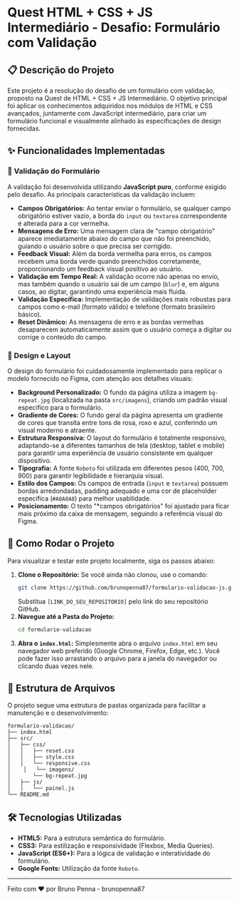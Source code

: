 # Quest HTML + CSS + JS Intermediário - Desafio: Formulário com Validação

## 📋 Descrição do Projeto

Este projeto é a resolução do desafio de um formulário com validação, proposto na Quest de HTML + CSS + JS Intermediário. O objetivo principal foi aplicar os conhecimentos adquiridos nos módulos de HTML e CSS avançados, juntamente com JavaScript intermediário, para criar um formulário funcional e visualmente alinhado às especificações de design fornecidas.

## ✨ Funcionalidades Implementadas

### 🎯 Validação do Formulário

A validação foi desenvolvida utilizando **JavaScript puro**, conforme exigido pelo desafio. As principais características da validação incluem:

-   **Campos Obrigatórios:** Ao tentar enviar o formulário, se qualquer campo obrigatório estiver vazio, a borda do `input` ou `textarea` correspondente é alterada para a cor vermelha.
-   **Mensagens de Erro:** Uma mensagem clara de "campo obrigatório" aparece imediatamente abaixo do campo que não foi preenchido, guiando o usuário sobre o que precisa ser corrigido.
-   **Feedback Visual:** Além da borda vermelha para erros, os campos recebem uma borda verde quando preenchidos corretamente, proporcionando um feedback visual positivo ao usuário.
-   **Validação em Tempo Real:** A validação ocorre não apenas no envio, mas também quando o usuário sai de um campo (`blur`) e, em alguns casos, ao digitar, garantindo uma experiência mais fluida.
-   **Validação Específica:** Implementação de validações mais robustas para campos como e-mail (formato válido) e telefone (formato brasileiro básico).
-   **Reset Dinâmico:** As mensagens de erro e as bordas vermelhas desaparecem automaticamente assim que o usuário começa a digitar ou corrige o conteúdo do campo.

### 🎨 Design e Layout

O design do formulário foi cuidadosamente implementado para replicar o modelo fornecido no Figma, com atenção aos detalhes visuais:

-   **Background Personalizado:** O fundo da página utiliza a imagem `bg-repeat.jpg` (localizada na pasta `src/imagens`), criando um padrão visual específico para o formulário.
-   **Gradiente de Cores:** O fundo geral da página apresenta um gradiente de cores que transita entre tons de rosa, roxo e azul, conferindo um visual moderno e atraente.
-   **Estrutura Responsiva:** O layout do formulário é totalmente responsivo, adaptando-se a diferentes tamanhos de tela (desktop, tablet e mobile) para garantir uma experiência de usuário consistente em qualquer dispositivo.
-   **Tipografia:** A fonte `Roboto` foi utilizada em diferentes pesos (400, 700, 900) para garantir legibilidade e hierarquia visual.
-   **Estilo dos Campos:** Os campos de entrada (`input` e `textarea`) possuem bordas arredondadas, padding adequado e uma cor de placeholder específica (`#A8A8A8`) para melhor usabilidade.
-   **Posicionamento:** O texto "*campos obrigatórios" foi ajustado para ficar mais próximo da caixa de mensagem, seguindo a referência visual do Figma.

## 🚀 Como Rodar o Projeto

Para visualizar e testar este projeto localmente, siga os passos abaixo:

1.  **Clone o Repositório:** Se você ainda não clonou, use o comando:
    ```bash
    git clone https://github.com/brunopenna87/formulario-validacao-js.git
    ```
    Substitua `[LINK_DO_SEU_REPOSITORIO]` pelo link do seu repositório GitHub.
2.  **Navegue até a Pasta do Projeto:**
    ```bash
    cd formulario-validacao
    ```
3.  **Abra o `index.html`:** Simplesmente abra o arquivo `index.html` em seu navegador web preferido (Google Chrome, Firefox, Edge, etc.). Você pode fazer isso arrastando o arquivo para a janela do navegador ou clicando duas vezes nele.

## 📂 Estrutura de Arquivos

O projeto segue uma estrutura de pastas organizada para facilitar a manutenção e o desenvolvimento:

```
formulario-validacao/
├── index.html
├── src/
│   ├── css/
│   │   ├── reset.css
│   │   ├── style.css
│   │   └── responsive.css
│    │   └── imagens/
│       └── bg-repeat.jpg
│   ├── js/
│   │   └── painel.js   
└── README.md
```

## 🛠️ Tecnologias Utilizadas

-   **HTML5:** Para a estrutura semântica do formulário.
-   **CSS3:** Para estilização e responsividade (Flexbox, Media Queries).
-   **JavaScript (ES6+):** Para a lógica de validação e interatividade do formulário.
-   **Google Fonts:** Utilização da fonte `Roboto`.

---

Feito com ❤️ por Bruno Penna - brunopenna87

